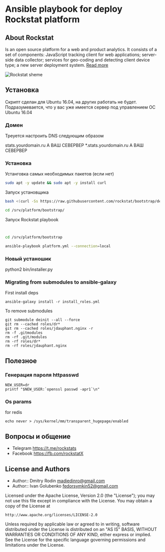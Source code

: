 # Ansible playbook for deploy Rockstat platform

## About Rockstat

Is an open source platform for a web and product analytics. 
It consists of a set of components: JavaScript tracking client for web applications; 
server-side data collector; services for geo-coding and detecting client device type; 
a new server deployment system.
[Read more](https://rockstat.ru/about)

![Rockstat sheme](https://rockstat.ru/media/rockstat_v3_arch.png?3)

## Установка

Скрипт сделан для Ubuntu 16.04, на других работать не будет.
Подразумевается, что у вас уже имеется сервер под управлением OC Ubuntu 16.04

### Домен

Треуется настроить DNS следующим образом 

stats.yourdomain.ru    A  ВАШ СЕВЕРВЕР
*.stats.yourdomain.ru  A  ВАШ СЕВЕРВЕР

### Установка

Устанговка самых необходимых пакетов (если нет)

```bash
sudo apt -y update && sudo apt -y install curl
```

Запуск установщика

```bash
bash <(curl -Ss https://raw.githubusercontent.com/rockstat/bootstrap/dev/bin/runner)

cd /srv/platform/bootstrap/

```

Запуск Rockstat playbook

```bash


cd /srv/platform/bootstrap

ansible-playbook platform.yml --connection=local
```


### Новый устаношик

python2 bin/installer.py



### Migrating from submodules to ansible-galaxy

First install deps

    ansible-galaxy install -r install_roles.yml

To remove submodules

    git submodule deinit --all --force
    git rm --cached roles/dr*
    git rm --cached roles/jdauphant.nginx -r
    rm -f .gitmodules
    rm -rf .git/modules
    rm -rf roles/dr*
    rm -rf roles/jdauphant.nginx



## Полезное

### Генерация пароля httpasswd

```
NEW_USER=dr
printf "$NEW_USER:`openssl passwd -apr1`\n"
```
### Os params

for redis

    echo never > /sys/kernel/mm/transparent_hugepage/enabled

## Вопросы и общение

* Telegram https://t.me/rockstats
* Facebook https://fb.com/rockstatX

## License and Authors

* Author:: Dmitry Rodin <madiedinro@gmail.com>
* Author:: Ivan Golubenko <fedorsymkin52@gmail.com>

Licensed under the Apache License, Version 2.0 (the "License");
you may not use this file except in compliance with the License.
You may obtain a copy of the License at

    http://www.apache.org/licenses/LICENSE-2.0

Unless required by applicable law or agreed to in writing, software
distributed under the License is distributed on an "AS IS" BASIS,
WITHOUT WARRANTIES OR CONDITIONS OF ANY KIND, either express or implied.
See the License for the specific language governing permissions and
limitations under the License.
